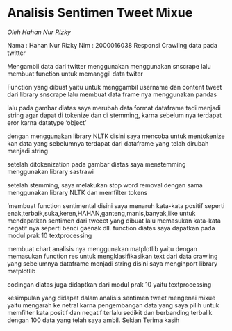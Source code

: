 # Analisis Sentimen Tweet Mixue

_Oleh Hahan Nur Rizky_

Nama : Hahan Nur Rizky Nim : 2000016038
Responsi Crawling data pada twitter

Mengambil data dari twitter menggunakan menggunakan snscrape lalu membuat function untuk memanggil data twiter

Function yang dibuat yaitu untuk menggambil username dan content tweet dari library snscrape lalu membuat data frame nya menggunakan pandas

lalu pada gambar diatas saya merubah data format dataframe tadi menjadi string agar dapat di tokenize dan di stemming, karna sebelum nya terdapat eror karna datatype ‘object’

dengan menggunakan library NLTK disini saya mencoba untuk mentokenize kan data yang sebelumnya terdapat dari dataframe yang telah dirubah menjadi string

setelah ditokenization pada gambar diatas saya menstemming menggunakan library sastrawi

setelah stemming, saya melakukan stop word removal dengan sama menggunakan library
NLTK dan memfilter tokens

’membuat function sentimental disini saya menaruh kata-kata positif seperti enak,terbaik,suka,keren,HAHAN,ganteng,manis,banyak,like untuk mendapatkan sentimen dari tweeet yang dibuat lalu memasukan kata-kata negatif nya seperti benci gaenak dll. function diatas saya dapatkan pada modul prak 10 textprocessing

membuat chart analisis nya menggunakan matplotlib yaitu dengan memasukan function res untuk mengklasifikasikan text dari data crawling yang sebelumnya dataframe menjadi string disini saya menginport library matplotlib

codingan diatas juga didaptkan dari modul prak 10 yaitu textprocessing

kesimpulan yang didapat dalam analisis sentimen tweet mengenai mixue yaitu mengarah ke netral karna pengembangan data yang saya pilih untuk memfilter kata positif dan negatif terlalu sedikit dan berbanding terbalik dengan 100 data yang telah saya ambil.
Sekian
Terima kasih
